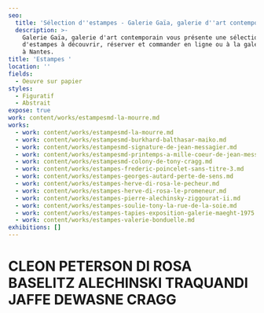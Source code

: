 ```yaml
---
seo:
  title: 'Sélection d''estampes - Galerie Gaïa, galerie d''art contemporain'
  description: >-
    Galerie Gaïa, galerie d'art contemporain vous présente une sélection
    d'estampes à découvrir, réserver et commander en ligne ou à la galerie d'art
    à Nantes.
title: 'Estampes '
location: ''
fields:
  - Oeuvre sur papier
styles:
  - Figuratif
  - Abstrait
expose: true
work: content/works/estampesmd-la-mourre.md
works:
  - work: content/works/estampesmd-la-mourre.md
  - work: content/works/estampesmd-burkhard-balthasar-maiko.md
  - work: content/works/estampesmd-signature-de-jean-messagier.md
  - work: content/works/estampesmd-printemps-a-mille-coeur-de-jean-messagier.md
  - work: content/works/estampesmd-colony-de-tony-cragg.md
  - work: content/works/estampes-frederic-poincelet-sans-titre-3.md
  - work: content/works/estampes-georges-autard-perte-de-sens.md
  - work: content/works/estampes-herve-di-rosa-le-pecheur.md
  - work: content/works/estampes-herve-di-rosa-le-promeneur.md
  - work: content/works/estampes-pierre-alechinsky-ziggourat-ii.md
  - work: content/works/estampes-soulie-tony-la-rue-de-la-soie.md
  - work: content/works/estampes-tapies-exposition-galerie-maeght-1975.md
  - work: content/works/estampes-valerie-bonduelle.md
exhibitions: []
---
```


# CLEON PETERSON DI ROSA BASELITZ  ALECHINSKI TRAQUANDI JAFFE  DEWASNE CRAGG

